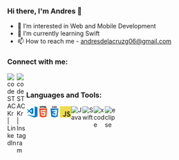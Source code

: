 ### Hi there, I'm Andres 👋

- 👀 I’m interested in Web and Mobile Development
- 🌱 I’m currently learning Swift
- 📫 How to reach me - andresdelacruzg06@gmail.com 

### Connect with me:

[<img align="left" alt="codeSTACKr | LinkedIn" width="22px" src="https://cdn.jsdelivr.net/npm/simple-icons@v3/icons/linkedin.svg" />][linkedin]
[<img align="left" alt="codeSTACKr | Instagram" width="22px" src="https://cdn.jsdelivr.net/npm/simple-icons@v3/icons/instagram.svg" />][instagram]
</br>

### Languages and Tools:

<img align="left" alt="Visual Studio Code" width="26px" src="https://raw.githubusercontent.com/github/explore/80688e429a7d4ef2fca1e82350fe8e3517d3494d/topics/visual-studio-code/visual-studio-code.png" />
<img align="left" alt="HTML5" width="26px" src="https://raw.githubusercontent.com/github/explore/80688e429a7d4ef2fca1e82350fe8e3517d3494d/topics/html/html.png" />
<img align="left" alt="CSS3" width="26px" src="https://raw.githubusercontent.com/github/explore/80688e429a7d4ef2fca1e82350fe8e3517d3494d/topics/css/css.png" />
<img align="left" alt="JavaScript" width="26px" src="https://raw.githubusercontent.com/github/explore/80688e429a7d4ef2fca1e82350fe8e3517d3494d/topics/javascript/javascript.png" />
<img align="left" alt="Java" width="26px" src="https://img.icons8.com/color/48/000000/java-coffee-cup-logo--v1.png"/>
<img align="left" alt="Swift" width="26px" src="https://img.icons8.com/color/48/000000/swift.png"/>
<img align="left" alt="xcode" width="26px" src="https://img.icons8.com/color/48/000000/xcode.png"/>
<img align="left" alt="eclipse" width="26px" src="https://img.icons8.com/officel/40/000000/java-eclipse.png"/>


[instagram]: https://www.instagram.com/andres.dc06/
[linkedin]: https://www.linkedin.com/in/andresdelacruz06/



<!---
AndresDelaCruzG/AndresDelaCruzG is a ✨ special ✨ repository because its `README.md` (this file) appears on your GitHub profile.
You can click the Preview link to take a look at your changes.
--->

